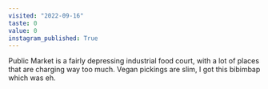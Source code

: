 ```yaml
---
visited: "2022-09-16"
taste: 0
value: 0
instagram_published: True
---
```


Public Market is a fairly depressing industrial food court, with a lot of places that are charging way too much. Vegan pickings are slim, I got this bibimbap which was eh. 

